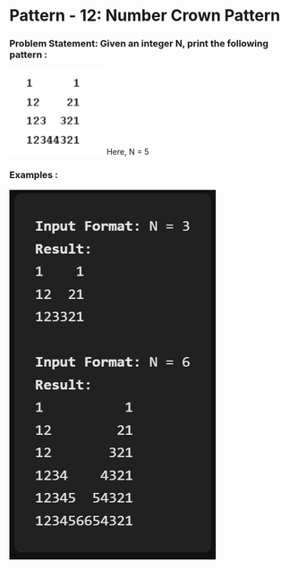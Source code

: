 # Pattern - 12: Number Crown Pattern

### Problem Statement: Given an integer N, print the following pattern : 

<img src="../assets/Pic-23.png" />
Here, N = 5

### Examples : 
<img src="../assets/Pic-24.png" />